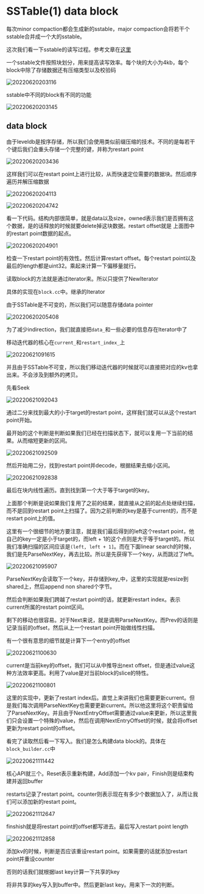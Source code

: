 # SSTable(1) data block

每次minor compaction都会生成新的sstable，major compaction会将若干个sstable合并成一个大的sstable。

这次我们看一下sstable的读写过程。参考文章在[这里](https://leveldb-handbook.readthedocs.io/zh/latest/sstable.html#section-4)

一个sstable文件按照块划分，用来提高读写效率。每个块的大小为4kb，每个block中除了存储数据还有压缩类型以及校验码

![20220620203116](https://picsheep.oss-cn-beijing.aliyuncs.com/pic/20220620203116.png)

sstable中不同的block有不同的功能

![20220620203145](https://picsheep.oss-cn-beijing.aliyuncs.com/pic/20220620203145.png)

## data block

由于leveldb是按序存储，所以我们会使用类似前缀压缩的技术。不同的是每若干个键后我们会重头存储一个完整的键，并称为restart point

![20220620203436](https://picsheep.oss-cn-beijing.aliyuncs.com/pic/20220620203436.png)

这样我们可以在restart point上进行比较，从而快速定位需要的数据块。然后顺序遍历并解压缩数据

![20220620204113](https://picsheep.oss-cn-beijing.aliyuncs.com/pic/20220620204113.png)

![20220620204742](https://picsheep.oss-cn-beijing.aliyuncs.com/pic/20220620204742.png)

看一下代码。结构内部很简单，就是data以及size，owned表示我们是否拥有这个数据，是的话释放的时候就要delete掉这块数据。restart offset就是 上面图中的restart point数据的起点。

![20220620204901](https://picsheep.oss-cn-beijing.aliyuncs.com/pic/20220620204901.png)

检查一下restart point的有效性。然后计算restart offset。每个restart point以及最后的length都是uint32。乘起来计算一下偏移量就行。

读取block的方法就是通过iterator来。所以只提供了NewIterator

具体的实现在`block.cc`中。继承的Iterator

由于SSTable是不可变的，所以我们可以随意存储data pointer

![20220620205408](https://picsheep.oss-cn-beijing.aliyuncs.com/pic/20220620205408.png)

为了减少indirection，我们就直接把`data_`和一些必要的信息存在Iterator中了

移动迭代器的核心在`current_`和`restart_index_`上

![20220621091615](https://picsheep.oss-cn-beijing.aliyuncs.com/pic/20220621091615.png)

并且由于SSTable不可变，所以我们移动迭代器的时候就可以直接把对应的kv也拿出来。不会涉及到额外的拷贝。

先看Seek

![20220621092043](https://picsheep.oss-cn-beijing.aliyuncs.com/pic/20220621092043.png)

通过二分来找到最大的小于target的restart point，这样我们就可以从这个restart point开始。

最开始的这个判断是判断如果我们已经在扫描状态下，就可以复用一下当前的结果。从而缩短更新的区间。

![20220621092509](https://picsheep.oss-cn-beijing.aliyuncs.com/pic/20220621092509.png)

然后开始用二分，找到restart point并decode，根据结果去缩小区间。

![20220621092838](https://picsheep.oss-cn-beijing.aliyuncs.com/pic/20220621092838.png)

最后在块内线性遍历。直到找到第一个大于等于target的key。

上面那个判断是说如果我们复用了之前的结果，就直接从之前的起点处继续扫描，而不是回到restart point上扫描了。因为之前判断的key是基于current的，而不是restart point上的值。

这里有一个很细节的地方要注意，就是我们最后得到的left这个restart point，他自己的key一定是小于target的，而left + 1的这个点则是大于等于target的。所以我们准确扫描的区间应该是`(left, left + 1]`。而在下面linear search的时候，我们是先ParseNextKey，再去比较。所以是先获得下一个key，从而跳过了left。

![20220621095907](https://picsheep.oss-cn-beijing.aliyuncs.com/pic/20220621095907.png)

ParseNextKey会读取下一个key，并存储到key_中，这里的实现就是resize到shared上，然后append non shared个字节。

然后会判断如果我们跨越了restart point的话，就更新restart index。表示current所属的restart point区间。

剩下的移动也很容易。对于Next来说，就是调用ParseNextKey。而Prev的话则是记录当前的offset，然后从上一个restart point开始做线性扫描。

有一个很有意思的细节就是计算下一个entry的offset

![20220621100630](https://picsheep.oss-cn-beijing.aliyuncs.com/pic/20220621100630.png)

current是当前key的offset，我们可以从中推导出next offset，但是通过value这种方法效率更高。利用了value是对当前block的slice的特性。

![20220621100801](https://picsheep.oss-cn-beijing.aliyuncs.com/pic/20220621100801.png)

这里的实现中，更新了restart index后。直觉上来讲我们也需要更新current。但是我们每次调用ParseNextKey也需要更新current。所以他这里将这个职责留给了ParseNextKey。并且由于NextEntryOffset需要通过value来更新，所以这里我们只会设置一个特殊的value，然后在调用NextEntryOffset的时候，就会将offset更新为restart point的offset。

看完了读取然后看一下写入。我们是怎么构建data block的。具体在`block_builder.cc`中

![20220621111442](https://picsheep.oss-cn-beijing.aliyuncs.com/pic/20220621111442.png)

核心API就三个。Reset表示重新构建，Add添加一个kv pair，Finish则是结束构建并返回buffer

restarts记录了restart point。counter则表示现在有多少个数据加入了，从而让我们可以添加新的restart point。

![20220621112647](https://picsheep.oss-cn-beijing.aliyuncs.com/pic/20220621112647.png)

finshish就是将restart point的offset都写进去。最后写入restart point length

![20220621112858](https://picsheep.oss-cn-beijing.aliyuncs.com/pic/20220621112858.png)

添加kv的时候，判断是否应该重设restart point。如果需要的话就添加restart point并重设counter

否则的话我们就根据last key计算一下共享的key

将非共享的key写入到buffer中。然后更新last key。用来下一次的判断。